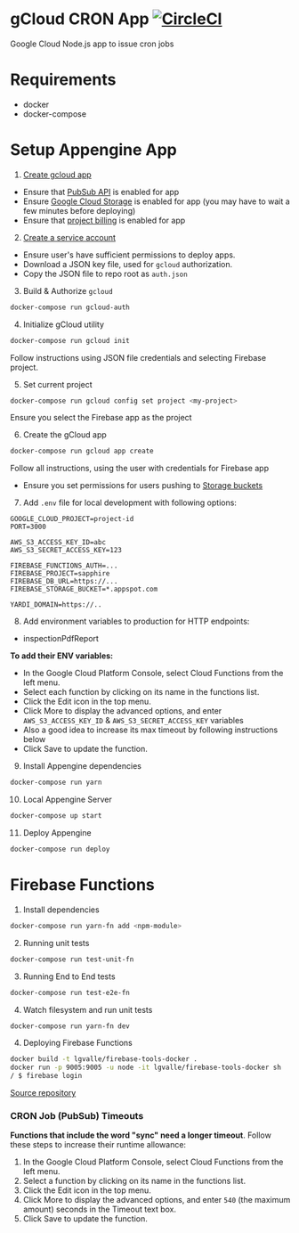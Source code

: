 # gCloud CRON App [![CircleCI](https://circleci.com/gh/BetaNuTech/sparkle-functions.svg?style=svg)](https://circleci.com/gh/BetaNuTech/sparkle-functions)
Google Cloud Node.js app to issue cron jobs

# Requirements
- docker
- docker-compose

# Setup Appengine App
1. [Create gcloud app](https://console.cloud.google.com/flows/enableapi?apiid=pubsub&redirect=https://console.cloud.google.com)
- Ensure that [PubSub API](https://console.cloud.google.com/apis/api/pubsub.googleapis.com/overview) is enabled for app
- Ensure [Google Cloud Storage](https://console.cloud.google.com/apis/library/storage-component.googleapis.com?q=storage&id=466e130e-03f7-4da9-965c-10f7e2cf0bd1) is enabled for app (you may have to wait a few minutes before deploying)
- Ensure that [project billing](https://support.google.com/cloud/answer/6293499#enable-billing) is enabled for app

2. [Create a service account](https://console.cloud.google.com/iam-admin/serviceaccounts)
- Ensure user's have sufficient permissions to deploy apps.
- Download a JSON key file, used for `gcloud` authorization.
- Copy the JSON file to repo root as `auth.json`

3. Build & Authorize `gcloud`
```sh
docker-compose run gcloud-auth
```

4. Initialize gCloud utility
```sh
docker-compose run gcloud init
```
Follow instructions using JSON file credentials and selecting Firebase project.

5. Set current project
```sh
docker-compose run gcloud config set project <my-project>
```
Ensure you select the Firebase app as the project

6. Create the gCloud app
```sh
docker-compose run gcloud app create
```
Follow all instructions, using the user with credentials for Firebase app
- Ensure you set permissions for users pushing to [Storage buckets](https://console.cloud.google.com/storage/browser)

7. Add `.env` file for local development with following options:

```
GOOGLE_CLOUD_PROJECT=project-id
PORT=3000

AWS_S3_ACCESS_KEY_ID=abc
AWS_S3_SECRET_ACCESS_KEY=123

FIREBASE_FUNCTIONS_AUTH=...
FIREBASE_PROJECT=sapphire
FIREBASE_DB_URL=https://...
FIREBASE_STORAGE_BUCKET=*.appspot.com

YARDI_DOMAIN=https://..
```

8. Add environment variables to production for HTTP endpoints:
  - inspectionPdfReport

**To add their ENV variables:**
  - In the Google Cloud Platform Console, select Cloud Functions from the left menu.
  - Select each function by clicking on its name in the functions list.
  - Click the Edit icon in the top menu.
  - Click More to display the advanced options, and enter `AWS_S3_ACCESS_KEY_ID` & `AWS_S3_SECRET_ACCESS_KEY` variables
  - Also a good idea to increase its max timeout by following instructions below
  - Click Save to update the function.

9. Install Appengine dependencies
```sh
docker-compose run yarn
```

10. Local Appengine Server
```sh
docker-compose up start
```

11. Deploy Appengine
```sh
docker-compose run deploy
```

# Firebase Functions

1. Install dependencies
```sh
docker-compose run yarn-fn add <npm-module>
```

2. Running unit tests
```sh
docker-compose run test-unit-fn
```

3. Running End to End tests
```sh
docker-compose run test-e2e-fn
```

4. Watch filesystem and run unit tests
```sh
docker-compose run yarn-fn dev
```

4. Deploying Firebase Functions
```sh
docker build -t lgvalle/firebase-tools-docker .
docker run -p 9005:9005 -u node -it lgvalle/firebase-tools-docker sh
/ $ firebase login
```
[Source repository](https://github.com/lgvalle/firebase-tools-docker)

### CRON Job (PubSub) Timeouts
**Functions that include the word "sync" need a longer timeout**.
Follow these steps to increase their runtime allowance:

1. In the Google Cloud Platform Console, select Cloud Functions from the left menu.
2. Select a function by clicking on its name in the functions list.
3. Click the Edit icon in the top menu.
4. Click More to display the advanced options, and enter `540` (the maximum amount) seconds in the Timeout text box.
5. Click Save to update the function.
